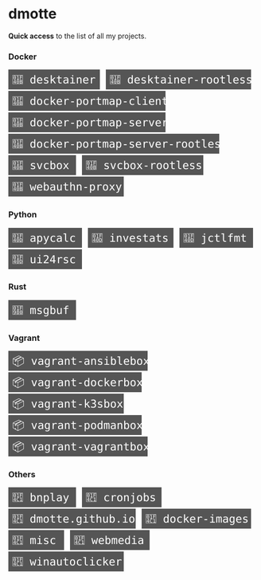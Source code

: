 # dmotte

**Quick access** to the list of all my projects.

### Docker

![desktainer](badges/desktainer.svg) &nbsp; ![desktainer-rootless](badges/desktainer-rootless.svg) &nbsp; ![docker-portmap-client](badges/docker-portmap-client.svg) &nbsp; ![docker-portmap-server](badges/docker-portmap-server.svg) &nbsp; ![docker-portmap-server-rootless](badges/docker-portmap-server-rootless.svg) &nbsp; ![svcbox](badges/svcbox.svg) &nbsp; ![svcbox-rootless](badges/svcbox-rootless.svg) &nbsp; ![webauthn-proxy](badges/webauthn-proxy.svg)

### Python

![apycalc](badges/apycalc.svg) &nbsp; ![investats](badges/investats.svg) &nbsp; ![jctlfmt](badges/jctlfmt.svg) &nbsp; ![ui24rsc](badges/ui24rsc.svg)

### Rust

![msgbuf](badges/msgbuf.svg)

### Vagrant

![vagrant-ansiblebox](badges/vagrant-ansiblebox.svg) &nbsp; ![vagrant-dockerbox](badges/vagrant-dockerbox.svg) &nbsp; ![vagrant-k3sbox](badges/vagrant-k3sbox.svg) &nbsp; ![vagrant-podmanbox](badges/vagrant-podmanbox.svg) &nbsp; ![vagrant-vagrantbox](badges/vagrant-vagrantbox.svg)

### Others

![bnplay](badges/bnplay.svg) &nbsp; ![cronjobs](badges/cronjobs.svg) &nbsp; ![dmotte.github.io](badges/dmotte.github.io.svg) &nbsp; ![docker-images](badges/docker-images.svg) &nbsp; ![misc](badges/misc.svg) &nbsp; ![webmedia](badges/webmedia.svg) &nbsp; ![winautoclicker](badges/winautoclicker.svg)
